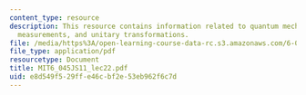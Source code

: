 ```yaml
---
content_type: resource
description: This resource contains information related to quantum mechanics, quantum
  measurements, and unitary transformations.
file: /media/https%3A/open-learning-course-data-rc.s3.amazonaws.com/6-045j-automata-computability-and-complexity-spring-2011/e8d549f529ffe46cbf2e53eb962f6c7d_MIT6_045JS11_lec22.pdf
file_type: application/pdf
resourcetype: Document
title: MIT6_045JS11_lec22.pdf
uid: e8d549f5-29ff-e46c-bf2e-53eb962f6c7d
---
```

